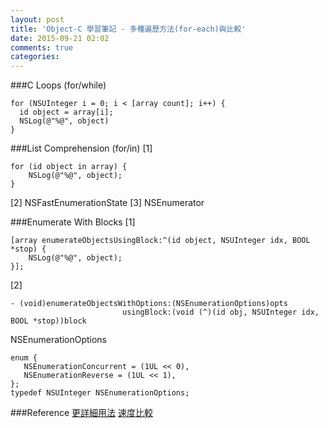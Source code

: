 ```yaml
---
layout: post
title: 'Object-C 學習筆記 - 多種遍歷方法(for-each)與比較'
date: 2015-09-21 02:02
comments: true
categories: 
---
```

###C Loops (for/while)
```objc
for (NSUInteger i = 0; i < [array count]; i++) {
  id object = array[i];
  NSLog(@"%@", object)
}
```

###List Comprehension (for/in)
[1]
```objc
for (id object in array) {
    NSLog(@"%@", object);
}
```
[2]
<NSFastEnumeration>
NSFastEnumerationState
[3]
NSEnumerator

###Enumerate With Blocks
[1]
```objc
[array enumerateObjectsUsingBlock:^(id object, NSUInteger idx, BOOL *stop) {
    NSLog(@"%@", object);
}];
```
[2]
```objc
- (void)enumerateObjectsWithOptions:(NSEnumerationOptions)opts
                         usingBlock:(void (^)(id obj, NSUInteger idx, BOOL *stop))block
```

NSEnumerationOptions
```objc
enum {
   NSEnumerationConcurrent = (1UL << 0),
   NSEnumerationReverse = (1UL << 1),
};
typedef NSUInteger NSEnumerationOptions;
```



###Reference
[更詳細用法](http://nshipster.com/enumerators/)
[速度比較](http://blog.sunnyxx.com/2014/04/30/ios_iterator/)